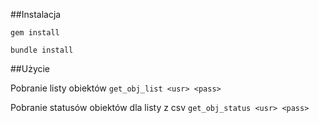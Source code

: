 ##Instalacja

`gem install`

`bundle install`

##Użycie

Pobranie listy obiektów
`get_obj_list <usr> <pass>`

Pobranie statusów obiektów dla listy z csv
`get_obj_status <usr> <pass>`
